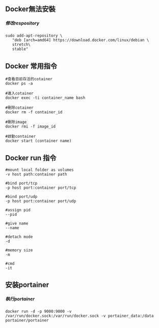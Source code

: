 ## Docker無法安裝
##### 修改respository
```
sudo add-apt-repository \
   "deb [arch=amd64] https://download.docker.com/linux/debian \
   stretch\
   stable"
```

##  Docker 常用指令
```
#查看目前存活的cotainer
docker ps -a

#進入cotainer
docker exec -ti container_name bash

#刪除cotainer
docker rm -f container_id 

#刪除image
docker rmi -f image_id

#啟動container
docker start (container name)

```

## Docker run 指令
```
#mount local folder as volumes
-v host path:container path

#bind port/tcp
-p host port:container port/tcp

#bind port/udp
-p host port:container port/udp

#assign pid
--pid

#give name
--name

#detach mode
-d

#memory size
-m

#cmd
-it
```
## 安装portainer
##### 執行portainer
```
docker run -d -p 9000:9000 -v /var/run/docker.sock:/var/run/docker.sock -v portainer_data:/data portainer/portainer
```
